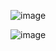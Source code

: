 ![image](https://github.com/user-attachments/assets/4e5562a1-8b99-4f7e-8acf-103ab64aa957)

![image](https://github.com/user-attachments/assets/77af79db-b02d-45b7-9a1e-e954242d7d71)
